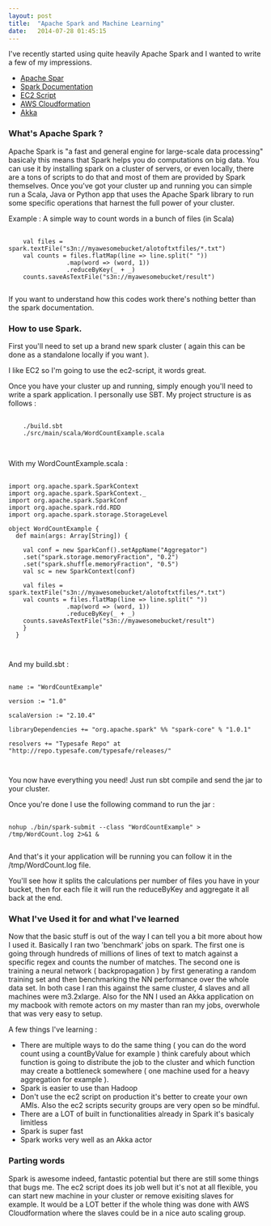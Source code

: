 ```yaml
---
layout: post
title:  "Apache Spark and Machine Learning"
date:   2014-07-28 01:45:15
---
```


I've recently started using quite heavily Apache Spark and I wanted to write a few of my impressions.

+  [Apache Spar](https://spark.apache.org/)
+  [Spark Documentation](http://spark.apache.org/docs/latest/programming-guide.html)
+  [EC2 Script](http://spark.apache.org/docs/latest/ec2-scripts.html)
+  [AWS Cloudformation](http://aws.amazon.com/cloudformation/)
+  [Akka](http://akka.io/)


### What's Apache Spark ?

Apache Spark is "a fast and general engine for large-scale data processing" basicaly this means that Spark helps you do computations on big data. You can use it by installing spark on a cluster of servers, or even locally, there are a tons of scripts to do that and most of them are provided by Spark themselves. Once you've got your cluster up and running you can simple run a Scala, Java or Python app that uses the Apache Spark library to run some specific operations that harnest the full power of your cluster. 

Example : 
A simple way to count words in a bunch of files (in Scala)

<pre>
  <code class="scala">
    val files = spark.textFile("s3n://myawesomebucket/alotoftxtfiles/*.txt") 
    val counts = files.flatMap(line => line.split(" "))
                .map(word => (word, 1))
                .reduceByKey(_ + _)
    counts.saveAsTextFile("s3n://myawesomebucket/result")
  </code>
</pre>

If you want to understand how this codes work there's nothing better than the spark documentation.

### How to use Spark.

First you'll need to set up a brand new spark cluster ( again this can be done as a standalone locally if you want ).

I like EC2 so I'm going to use the ec2-script, it words great.

Once you have your cluster up and running, simply enough you'll need to write a spark application. I personally use SBT. My project structure is as follows :

<pre>
  <code class="shell">
  	./build.sbt
	./src/main/scala/WordCountExample.scala
  	</code>
  </pre>

With my WordCountExample.scala :

<pre>
  <code class="scala">
import org.apache.spark.SparkContext
import org.apache.spark.SparkContext._
import org.apache.spark.SparkConf
import org.apache.spark.rdd.RDD
import org.apache.spark.storage.StorageLevel

object WordCountExample {
  def main(args: Array[String]) {

    val conf = new SparkConf().setAppName("Aggregator")
    .set("spark.storage.memoryFraction", "0.2")
    .set("spark.shuffle.memoryFraction", "0.5")
    val sc = new SparkContext(conf)

    val files = spark.textFile("s3n://myawesomebucket/alotoftxtfiles/*.txt") 
    val counts = files.flatMap(line => line.split(" "))
                .map(word => (word, 1))
                .reduceByKey(_ + _)
    counts.saveAsTextFile("s3n://myawesomebucket/result")
    }
  }

  </code>
</pre>

And my build.sbt : 

<pre>
  <code class="scala">
name := "WordCountExample"

version := "1.0"

scalaVersion := "2.10.4"

libraryDependencies += "org.apache.spark" %% "spark-core" % "1.0.1"

resolvers += "Typesafe Repo" at "http://repo.typesafe.com/typesafe/releases/"

  </code>
</pre>

You now have everything you need! Just run sbt compile and send the jar to your cluster.

Once you're done I use the following command to run the jar :

<pre>
  <code class="shell">
nohup ./bin/spark-submit --class "WordCountExample" > /tmp/WordCount.log 2>&1 &
  </code>
</pre>

And that's it your application will be running you can follow it in the /tmp/WordCount.log file.

You'll see how it splits the calculations per number of files you have in your bucket, then for each file it will run the reduceByKey and aggregate it all back at the end.


### What I've Used it for and what I've learned


Now that the basic stuff is out of the way I can tell you a bit more about how I used it. Basically I ran two 'benchmark' jobs on spark. The first one is going through hundreds of millions of lines of text to match against a specific regex and counts the number of matches. The second one is training a neural network ( backpropagation ) by first generating a random training set and then benchmarking the NN performance over the whole data set. 
In both case I ran this against the same cluster, 4 slaves and all machines were m3.2xlarge.
Also for the NN I used an Akka application on my macbook with remote actors on my master than ran my jobs, overwhole that was very easy to setup.

A few things I've learning : 

+  There are multiple ways to do the same thing ( you can do the word count using a countByValue for example ) think carefuly about which function is going to distribute the job to the cluster and which function may create a bottleneck somewhere ( one machine used for a heavy aggregation for example ).
+  Spark is easier to use than Hadoop
+  Don't use the ec2 script on production it's better to create your own AMIs. Also the ec2 scripts security groups are very open so be mindful.
+  There are a LOT of built in functionalities already in Spark it's basicaly limitless
+  Spark is super fast
+  Spark works very well as an Akka actor 



### Parting words

Spark is awesome indeed, fantastic potential but there are still some things that bugs me. The ec2 script does its job well but it's not at all flexible, you can start new machine in your cluster or remove exisiting slaves for example.
It would be a LOT better if the whole thing was done with AWS Cloudformation where the slaves could be in a nice auto scaling group.
